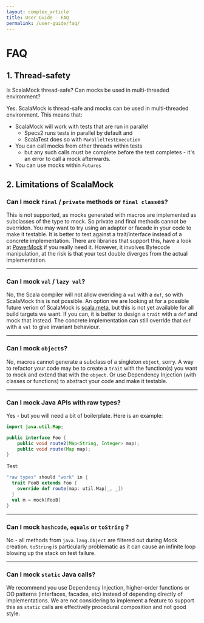 ```yaml
---
layout: complex_article
title: User Guide - FAQ
permalink: /user-guide/faq/
---
```


# FAQ

## 1. Thread-safety

Is ScalaMock thread-safe? Can mocks be used in multi-threaded environment?

Yes. ScalaMock is thread-safe and mocks can be used in multi-threaded environment. This means that:
  * ScalaMock will work with tests that are run in parallel 
    * Specs2 runs tests in parallel by default and
    * ScalaTest does so with `ParallelTestExecution`
  * You can call mocks from other threads within tests
    * but any such calls must be complete before the test completes - it's an error to call a mock afterwards. 
  * You can use mocks within `Futures`

## 2. Limitations of ScalaMock

### Can I mock `final` / `private` methods or `final class`es?

This is not supported, as mocks generated with macros are implemented as
subclasses of the type to mock. So private and final methods cannot be overriden. 
You may want to try using an adapter or facade in your code to make it testable.
It is better to test against a trait/interface instead of a concrete implementation.
There are libraries that support this, have a look at [PowerMock](http://powermock.github.io/) if you really need it.
However, it involves Bytecode manipulation, at the risk is that your test double diverges from the actual implementation.

---

### Can I mock `val` / `lazy val`?

No, the Scala compiler will not allow overiding a `val` with a `def`, so with ScalaMock this is not possible.
An option we are looking at for a possible future verion of ScalaMock is [scala.meta](http://scalameta.org/), but this is not yet available for all build targets we want.
If you can, it is better to design a `trait` with a `def` and mock that instead.
The concrete implementation can still override that `def` with a `val` to give invariant behaviour.

---

### Can I mock `object`s?

No, macros cannot generate a subclass of a singleton `object`, sorry.
A way to refactor your code may be to create a `trait` with the function(s) you want to mock and extend that with the `object`.
Or use Dependency Injection (with classes or functions) to abstract your code and make it testable.

---

### Can I mock Java APIs with raw types?

Yes - but you will need a bit of boilerplate. Here is an example:

```Java
import java.util.Map;

public interface Foo {
    public void route2(Map<String, Integer> map);
    public void route(Map map);
}
```

Test:

```Scala
"raw types" should "work" in {
  trait FooB extends Foo {
    override def route(map: util.Map[_, _])
  }
  val m = mock[FooB]
}
```

---

### Can I mock `hashcode`, `equals` or `toString` ?

No - all methods from `java.lang.Object` are filtered out during Mock creation.
`toString` is particularly problematic as it can cause an infinite loop blowing up the stack on test failure.

---

### Can I mock `static` Java calls?

We recommend you use Dependency Injection, higher-order functions or OO patterns (interfaces, facades, etc)
instead of depending directly of implementations.
We are not considering to implement a feature to support this as `static` calls are effectively procedural composition and not good style.
